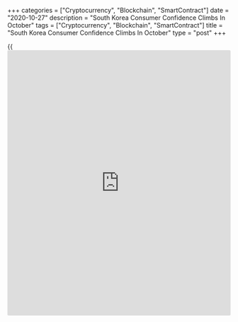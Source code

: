 +++
categories = ["Cryptocurrency", "Blockchain", "SmartContract"]
date = "2020-10-27"
description = "South Korea Consumer Confidence Climbs In October"
tags = ["Cryptocurrency", "Blockchain", "SmartContract"]
title = "South Korea Consumer Confidence Climbs In October"
type = "post"
+++

{{<iframe id="large-banner" src="https://www.bounty.group/#slide=23.0" width="100%" height="600" scrolling="no" style="border: 0px solid rgb(216, 221, 230); border-radius: 3px;">}}

Consumer confidence in South Korea rebounded in October, the Bank of
Korea said on Wednesday, as its latest index score jumped to 91.6 - up
sharply from 79.4 in September.

Consumer sentiment regarding current living standards was five points
higher than in September, at 86, and that concerning the future outlook
for living standards was six points higher than in the previous month,
at 91.

Consumer sentiment related to future household income was six points
higher than in September, at 94, and that concerning future household
spending was eight points higher than in the previous month, at 100.

Consumer sentiment concerning current domestic economic conditions was
16 points higher than in September, at 58, and that concerning future
domestic economic conditions was 17 points higher than in the previous
month, at 83.

The expected inflation rate for the following year was 1.8 percent.

For comments and feedback [contact](https://www.playgroundfx.com/contact/): editorial@rtt[news](https://www.letsplayfx.com/blog/forex-news-website/).com

[Economic News][1]

 **What parts of the world are seeing the best (and worst) economic
performances lately? Click[here][2] to check out our [Econ Scorecard][2]
and find out! See up-to-the-moment [ranking](https://www.playgroundfx.com/blog/crypto-exchange-ranking/)s for the best and worst
performers in [GDP][3], [unemployment rate][4], [inflation][5] and much
more.**

   1. www.rtt[news](https://www.letsplayfx.com/blog/forex-news-website/).com/Content/EconomicNews.aspx
   2. www.rtt[news](https://www.letsplayfx.com/blog/forex-news-website/).com/economic-scorecard/world-rank/industrial-production/highest-performance.aspx
   3. www.rtt[news](https://www.letsplayfx.com/blog/forex-news-website/).com/economic-scorecard/world-rank/GDP/highest-performance.aspx
   4. www.rtt[news](https://www.letsplayfx.com/blog/forex-news-website/).com/economic-scorecard/world-rank/unemployment-rate/lowest-performance.aspx
   5. www.rtt[news](https://www.letsplayfx.com/blog/forex-news-website/).com/economic-scorecard/world-rank/CPI/highest-performance.aspx